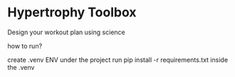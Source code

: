 # Hypertrophy Toolbox
Design your workout plan using science 

how to run?

create .venv ENV under the project 
run pip install -r  requirements.txt inside the .venv

